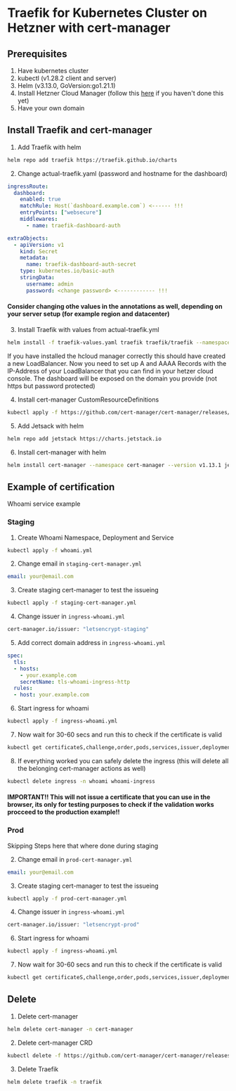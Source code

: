 # Traefik for Kubernetes Cluster on Hetzner with cert-manager

## Prerequisites
1. Have kubernetes cluster
2. kubectl (v1.28.2 client and server)
3. Helm (v3.13.0, GoVersion:go1.21.1)
4. Install Hetzner Cloud Manager (follow this [here](https://github.com/Laurin-Notemann/kubernetes_init_master) if you haven't done this yet)
5. Have your own domain

## Install Traefik and cert-manager

1. Add Traefik with helm 
```bash
helm repo add traefik https://traefik.github.io/charts
```

2. Change actual-traefik.yaml (password and hostname for the dashboard) 
```yaml
ingressRoute:
  dashboard:
    enabled: true
    matchRule: Host(`dashboard.example.com`) <------ !!!
    entryPoints: ["websecure"]
    middlewares:
      - name: traefik-dashboard-auth

extraObjects:
  - apiVersion: v1
    kind: Secret
    metadata:
      name: traefik-dashboard-auth-secret
    type: kubernetes.io/basic-auth
    stringData:
      username: admin
      password: <change password> <------------ !!!
```

#### Consider changing othe values in the annotations as well, depending on your server setup (for example region and datacenter)

3. Install Traefik with values from actual-traefik.yml
```bash
helm install -f traefik-values.yaml traefik traefik/traefik --namespace traefik --create-namespace
```
If you have installed the hcloud manager correctly this should have created a new LoadBalancer. Now you need to set up A and AAAA Records with the IP-Address of your LoadBalancer that you can find in your hetzer cloud console.
The dashboard will be exposed on the domain you provide (not https but password protected)

4. Install cert-manager CustomResourceDefinitions
```bash
kubectl apply -f https://github.com/cert-manager/cert-manager/releases/download/v1.13.1/cert-manager.crds.yaml
```

5. Add Jetsack with helm
```bash
helm repo add jetstack https://charts.jetstack.io
```

6. Install cert-manager with helm
```bash
helm install cert-manager --namespace cert-manager --version v1.13.1 jetstack/cert-manager --create-namespace
```

## Example of certification
Whoami service example

### Staging

1. Create Whoami Namespace, Deployment and Service
```bash
kubectl apply -f whoami.yml
```

2. Change email in `staging-cert-manager.yml`
```yaml
email: your@email.com
```

3. Create staging cert-manager to test the issueing
```bash
kubectl apply -f staging-cert-manager.yml
```

4. Change issuer in `ingress-whoami.yml`
```bash
cert-manager.io/issuer: "letsencrypt-staging"
```

5. Add correct domain address in `ingress-whoami.yml`
```yaml
spec:
  tls:
  - hosts: 
    - your.example.com
    secretName: tls-whoami-ingress-http
  rules:
  - host: your.example.com
```

6. Start ingress for whoami
```bash
kubectl apply -f ingress-whoami.yml
```

7. Now wait for 30-60 secs and run this to check if the certificate is valid
```bash
kubectl get certificateS,challenge,order,pods,services,issuer,deployments,ingress,certificaterequests,secrets,configmaps -n whoami
```

8. If everything worked you can safely delete the ingress (this will delete all the belonging cert-manager actions as well)
```bash
kubectl delete ingress -n whoami whoami-ingress
```

#### IMPORTANT!! This will not issue a certificate that you can use in the browser, its only for testing purposes to check if the validation works procceed to the production example!!

### Prod
Skipping Steps here that where done during staging

2. Change email in `prod-cert-manager.yml`
```yaml
email: your@email.com
```

3. Create staging cert-manager to test the issueing
```bash
kubectl apply -f prod-cert-manager.yml
```

4. Change issuer in `ingress-whoami.yml`
```bash
cert-manager.io/issuer: "letsencrypt-prod"
```

6. Start ingress for whoami
```bash
kubectl apply -f ingress-whoami.yml
```

7. Now wait for 30-60 secs and run this to check if the certificate is valid
```bash
kubectl get certificateS,challenge,order,pods,services,issuer,deployments,ingress,certificaterequests,secrets,configmaps -n whoami
```

## Delete 

1. Delete cert-manager
```bash
helm delete cert-manager -n cert-manager
```

2. Delete cert-manager CRD
```bash
kubectl delete -f https://github.com/cert-manager/cert-manager/releases/download/v1.13.1/cert-manager.crds.yaml
```

3. Delete Traefik
```bash
helm delete traefik -n traefik
```

